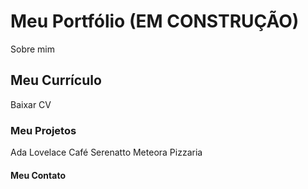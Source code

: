# Meu Portfólio (EM CONSTRUÇÃO)
Sobre mim

## Meu Currículo
Baixar CV

### Meu Projetos

Ada Lovelace
Café Serenatto
Meteora
Pizzaria

#### Meu Contato
